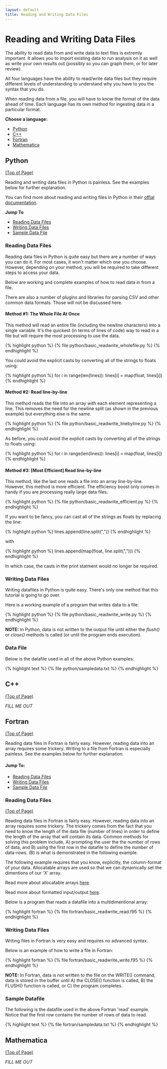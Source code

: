 ```yaml
---
layout: default
title: Reading and Writing Data Files
---
```


# Reading and Writing Data Files

The ability to read data from and write data to text files is extremly important.  It allows you to import existing data to run analysis on it as well as write your own results out (possibly so you can graph them, or for later review).

All four languages have the ability to read/write data files but they require different levels of understanding to understand why you have to you the syntax that you do.

When reading data from a file, you will have to know the format of the data ahead of time.  Each language has its own method for ingesting data in a particular format.

**Choose a language:**

* [Python](#python)
* [C++](#cpp)
* [Fortran](#fortran)
* [Mathematica](#mathematica)

<a name="python"></a>
## Python
<div class="to-top"><a href="#top">(Top of Page)</a></div>
<div style="clear: both;"></div>

Reading and writing data files in Python is painless.  See the examples below for further explanation.

You can find more about reading and writing files in Python in their [offial documentation](http://docs.python.org/tutorial/inputoutput.html#reading-and-writing-files).

**Jump To**

* [Reading Data Files](#python-reading)
* [Writing Data Files](#python-writing)
* [Sample Data File](#python-datafile)

<a name="python-reading"></a>
### Reading Data Files

Reading data files in Python is quite easy but there are a number of ways you can do it.  For most cases, it won't matter which one you choose.  However, depending on your method, you will be required to take different steps to access your data.

Below are working and complete examples of how to read data in from a file.

There are also a number of plugins and libraries for parsing CSV and other common data formats.  Those will not be discussed here.

#### Method #1: The Whole File At Once

This method will read an entire file (including the newline characters) into a single variable.  It's the quickest (in terms of lines of code) way to read in a file but will require the most processing to use the data.

{% highlight python %}
{% file python/basic_readwrite_wholefile.py %}
{% endhighlight %}

You could avoid the explicit casts by converting all of the strings to floats using:

{% highlight python %}
for i in range(len(lines)):
	lines[i] = map(float, lines[i])
{% endhighlight %}

#### Method #2: Read line-by-line

This method reads the file into an array with each element representing a line.  This removes the need for the newline split (as shown in the previous example) but everything else is the same.

{% highlight python %}
{% file python/basic_readwrite_linebyline.py %}
{% endhighlight %}

As before, you could avoid the explicit casts by converting all of the strings to floats using:

{% highlight python %}
for i in range(len(lines)):
	lines[i] = map(float, lines[i])
{% endhighlight %}

#### Method #3: \[Most Efficient\] Read line-by-line

This method, like the last one reads a file into an array line-by-line.  However, this method is more efficient.  The efficiency boost only comes in handy if you are processing really large data files.

{% highlight python %}
{% file python/basic_readwrite_efficient.py %}
{% endhighlight %}

If you want to be fancy, you can cast all of the strings as floats by replacing the line:

{% highlight python %}
lines.append(line.split(","))
{% endhighlight %}

with

{% highlight python %}
lines.append(map(float, line.split(",")))
{% endhighlight %}

In which case, the casts in the print statment would no longer be required.

<a name="python-writing"></a>
### Writing Data Files

Writing datafiles in Python is quite easy.  There's only one method that this tutorial is going to go over.

Here is a working example of a program that writes data to a file:

{% highlight python %}
{% file python/basic_readwrite_write.py %}
{% endhighlight %}

**NOTE:** In Python, data is not written to the output file until either the *flush()* or *close()* methods is called (or until the program ends execution).

<a name="python-datafile"></a>
### Data File

Below is the datafile used in all of the above Python examples:

{% highlight text %}
{% file python/sampledata.txt %}
{% endhighlight %}

<a name="cpp"></a>
## C++
<div class="to-top"><a href="#top">(Top of Page)</a></div>
<div style="clear: both;"></div>

*FILL ME OUT*

<a name="fortran"></a>
## Fortran
<div class="to-top"><a href="#top">(Top of Page)</a></div>
<div style="clear: both;"></div>

Reading data files in Fortran is fairly easy.  However, reading data into an array requires some trickery.  Writing to a file from Fortran is especially painless.  See the examples below for further explanation.

#### Jump To:
* [Reading Data Files](#fortran-reading)
* [Writing Data Files](#fortran-writing)
* [Sample Data File](#fortran-datafile)

<a name="fortran-reading"></a>
### Reading Data Files
<div class="to-top"><a href="#top">(Top of Page)</a></div>
<div style="clear: both;"></div>

Reading data files in Fortran is fairly easy.  However, reading data into an array requires some trickery.  The trickery comes from the fact that you need to know the length of the data file (number of lines) in order to define the length of the array that will contain its data.  Common methods for solving this problem include, A) prompting the user the the number of rows of data, and B) using the first row in the datafile to define the number of data-rows.  (B) is what is demonstrated in the following example.

The following example requires that you know, explicitly, the column-format of your data.  Allocatable arrays are used so that we can dynamically set the dimentions of our 'X' array.

Read more about allocatable arrays [here](http://wikis.sun.com/display/openmp/Fortran+Allocatable+Arrays).

Read more about formatted input/output [here](http://www.cs.mtu.edu/~shene/COURSES/cs201/NOTES/chap05/format.html).

Below is a program that reads a datafile into a multidimentional array:

{% highlight fortran %}
{% file fortran/basic_readwrite_read.f95 %}
{% endhighlight %}

<a name="fortran-writing"></a>
### Writing Data Files

Writing files in Fortran is very easy and requires no advanced syntax.

Below is an example of how to write a file in Fortran:

{% highlight fortran %}
{% file fortran/basic_readwrite_write.f95 %}
{% endhighlight %}

**NOTE:** In Fortran, data is not written to the file on the WRITE() command, data is stored in the buffer until A) the CLOSE() function is called, B) the FLUSH() function is called, or C) the program completes.

<a name="fortran-datafile"></a>
### Sample Datafile

The following is the datafile used in the above Fortran 'read' example.  Notice that the first row contains the number of rows of data to read.

{% highlight text %}
{% file fortran/sampledata.txt %}
{% endhighlight %}

<a name="mathematica"></a>
## Mathematica
<div class="to-top"><a href="#top">(Top of Page)</a></div>
<div style="clear: both;"></div>

*FILL ME OUT*
